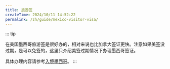 ```yaml
---
title: 旅游签
createTime: 2024/10/11 14:52:22
permalink: /zh/guide/mexico-visitor-visa/
---
```


::: tip

在美国墨西哥旅游签是很好办的，相对来说也比加拿大签证更快。注意如果美签没过期，是可以免签的，这里只介绍美签过期情况下办理墨西哥签证。

具体办理内容请参考[入境墨西哥](../usvisa/mexico.md#入境墨西哥)。
:::
